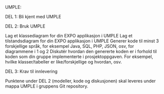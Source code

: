 UMPLE:

 DEL 1: Bli kjent med UMPLE

 DEL 2: Bruk UMPLE

 Lag et klassediagram for din EXPO applikasjon i UMPLE 
 Lag et tilstandsdiagram for din EXPO applikasjon i UMPLE
 Generer kode til minst 3 forskjellige språk, for eksempel Java, SQL, PHP, JSON, osv, for diagrammene i 1 og 2
 Diskutér hvordan den genererte koden er i forhold til koden som din gruppe implementerte i prosjektoppgaven. For eksempel, hvilke klasser/tabeller er like/forskjellige og hvordan, osv.


 DEL 3: Krav til innlevering

 Punktene under DEL 2 (modeller, kode og diskusjonen) skal leveres under mappa UMPLE i gruppens Git repository.

